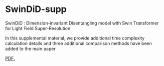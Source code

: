 # SwinDiD-supp
SwinDiD : Dimension-invariant Disentangling model with Swin Transformer for Light Field Super-Resolution

In this supplemental material, we provide additional time complexity calculation details
and three additional comparison methods have been added to the main paper 

<a href="https://github.com/YuxinBao/YuxinBao.github.io/blob/main/SwinDiD-supp.pdf" target="_blank">PDF.</a>
